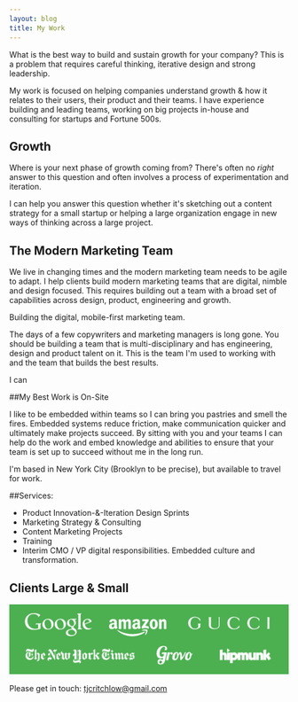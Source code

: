 ```yaml
---
layout: blog
title: My Work
---
```


What is the best way to build and sustain growth for your company? This is a problem that requires careful thinking, iterative design and strong leadership.

My work is focused on helping companies understand growth & how it relates to their users, their product and their teams. I have experience building and leading teams, working on big projects in-house and consulting for startups and Fortune 500s.

## Growth

Where is your next phase of growth coming from? There's often no *right* answer to this question and often involves a process of experimentation and iteration.

I can help you answer this question whether it's sketching out a content strategy for a small startup or helping a large organization engage in new ways of thinking across a large project.



## The Modern Marketing Team

We live in changing times and the modern marketing team needs to be agile to adapt. I help clients build modern marketing teams that are digital, nimble and design focused. This requires building out a team with a broad set of capabilities across design, product, engineering and growth.

Building the digital, mobile-first marketing team.

The days of a few copywriters and marketing managers is long gone. You should be building a team that is multi-disciplinary and has engineering, design and product talent on it. This is the team I'm used to working with and the team that builds the best results.

I can


##My Best Work is On-Site

I like to be embedded within teams so I can bring you pastries and smell the fires. Embedded systems reduce friction, make communication quicker and ultimately make projects succeed. By sitting with you and your teams I can help do the work and embed knowledge and abilities to ensure that your team is set up to succeed without me in the long run.

I'm based in New York City (Brooklyn to be precise), but available to travel for work.

##Services:

- Product Innovation-&-Iteration Design Sprints
- Marketing Strategy & Consulting
- Content Marketing Projects
- Training
- Interim CMO / VP digital responsibilities. Embedded culture and transformation.

## Clients Large & Small

![I <3 clients](/images/clients.png)

Please get in touch: tjcritchlow@gmail.com
